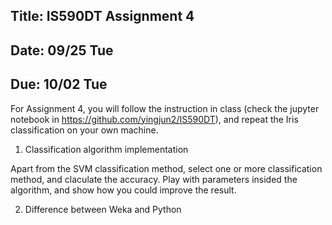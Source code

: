 ## Title: IS590DT Assignment 4
## Date: 09/25 Tue
## Due: 10/02 Tue

For Assignment 4, you will follow the instruction in class (check the jupyter notebook in https://github.com/yingjun2/IS590DT), and repeat the Iris classification on your own machine. 

1) Classification algorithm implementation

Apart from the SVM classification method, select one or more classification method, and claculate the accuracy. Play with parameters insided the algorithm, and show how you could improve the result.

2) Difference between Weka and Python 

